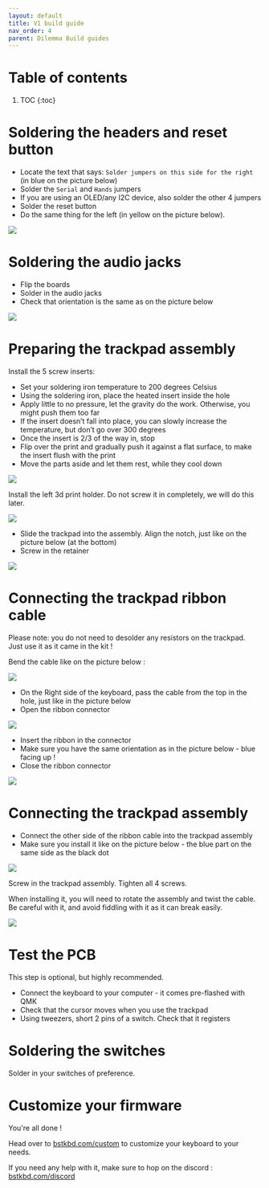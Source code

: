 ```yaml
---
layout: default
title: V1 build guide
nav_order: 4
parent: Dilemma Build guides
---
```


# Table of contents

1. TOC
{:toc}

# Soldering the headers and reset button

- Locate the text that says: `Solder jumpers on this side for the right` (in blue on the picture below)
- Solder the `Serial` and `Hands` jumpers
- If you are using an OLED/any I2C device, also solder the other 4 jumpers
- Solder the reset button
- Do the same thing for the left (in yellow on the picture below).

![](../assets/pics/guides/dilemmav1/1.jpg)

# Soldering the audio jacks

- Flip the boards
- Solder in the audio jacks
- Check that orientation is the same as on the picture below

![](../assets/pics/guides/dilemmav1/2.jpg)

# Preparing the trackpad assembly

Install the 5 screw inserts:

- Set your soldering iron temperature to 200 degrees Celsius
- Using the soldering iron, place the heated insert inside the hole
- Apply little to no pressure, let the gravity do the work. Otherwise, you might push them too far
- If the insert doesn’t fall into place, you can slowly increase the temperature, but don’t go over 300 degrees
- Once the insert is 2/3 of the way in, stop
- Flip over the print and gradually push it against a flat surface, to make the insert flush with the print
-  Move the parts aside and let them rest, while they cool down


![](../assets/pics/guides/dilemmav1/3.jpg)


Install the left 3d print holder. Do not screw it in completely, we will do this later.


![](../assets/pics/guides/dilemmav1/4.jpg)

- Slide the trackpad into the assembly. Align the notch, just like on the picture below (at the bottom)
- Screw in the retainer


![](../assets/pics/guides/dilemmav1/5.jpg)

# Connecting the trackpad ribbon cable

Please note: you do not need to desolder any resistors on the trackpad. Just use it as it came in the kit !

Bend the cable like on the picture below :


![](../assets/pics/guides/dilemmav1/6.jpg)


- On the Right side of the keyboard, pass the cable from the top in the hole, just like in the picture below
- Open the ribbon connector


![](../assets/pics/guides/dilemmav1/7.jpg)

- Insert the ribbon in the connector
- Make sure you have the same orientation as in the picture below - blue facing up !
- Close the ribbon connector


![](../assets/pics/guides/dilemmav1/8.jpg)

# Connecting the trackpad assembly

- Connect the other side of the ribbon cable into the trackpad assembly
- Make sure you install it like on the picture below - the blue part on the same side as the black dot


![](../assets/pics/guides/dilemmav1/9.jpg)

Screw in the trackpad assembly. Tighten all 4 screws.

When installing it, you will need to rotate the assembly and twist the cable. Be careful with it, and avoid fiddling with it as it can break easily.

![](../assets/pics/guides/dilemmav1/10.jpg)

# Test the PCB

This step is optional, but highly recommended.

- Connect the keyboard to your computer - it comes pre-flashed with QMK
- Check that the cursor moves when you use the trackpad
- Using tweezers, short 2 pins of a switch. Check that it registers

# Soldering the switches

Solder in your switches of preference.

# Customize your firmware

You're all done !

Head over to [bstkbd.com/custom](https://bstkbd.com/custom) to customize your keyboard to your needs.

If you need any help with it, make sure to hop on the discord : [bstkbd.com/discord](https://www.bstkbd.com/discord)